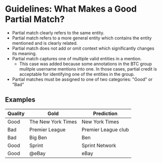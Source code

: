 # Guidelines: What Makes a Good Partial Match?
* Partial match clearly refers to the same entity.
* Partial match refers to a more general entity which contains the entity mentioned and is clearly related.
* Partial match does not add or omit context which significantly changes its meaning.
* Partial match captures one of multiple valid entities in a mention.
    * This case was added because some annotations in the BTC group mulitple username mentions into one. In those cases, partial credit is acceptable for identifying one of the entities in the group.
* Partial matches must be assigned to one of two categories: "Good" or "Bad"

## Examples
| Quality | Gold             | Prediction         |
|---------|------------------|--------------------|
| Good    | The New York Times | New York Times     |
| Bad     | Premier League   | Premier League club |
| Bad     | Big Ben   | Ben |
| Good    | Sprint           | Sprint Network     |
| Good    | @eBay            | eBay               |
